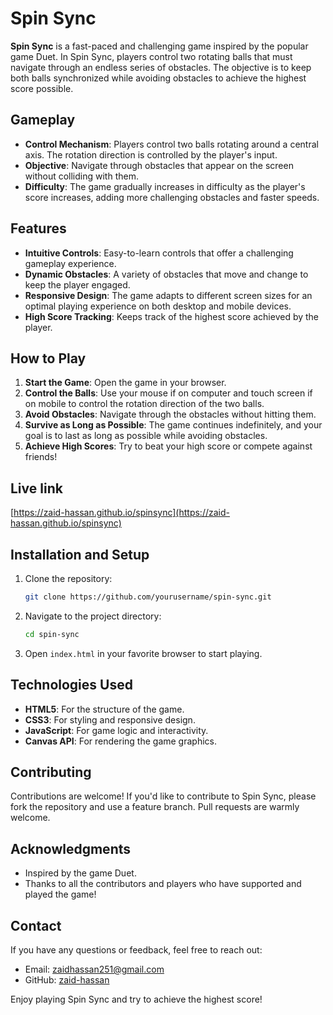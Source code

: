 
# Spin Sync

**Spin Sync** is a fast-paced and challenging game inspired by the popular game Duet. In Spin Sync, players control two rotating balls that must navigate through an endless series of obstacles. The objective is to keep both balls synchronized while avoiding obstacles to achieve the highest score possible.

## Gameplay

- **Control Mechanism**: Players control two balls rotating around a central axis. The rotation direction is controlled by the player's input.
- **Objective**: Navigate through obstacles that appear on the screen without colliding with them.
- **Difficulty**: The game gradually increases in difficulty as the player's score increases, adding more challenging obstacles and faster speeds.

## Features

- **Intuitive Controls**: Easy-to-learn controls that offer a challenging gameplay experience.
- **Dynamic Obstacles**: A variety of obstacles that move and change to keep the player engaged.
- **Responsive Design**: The game adapts to different screen sizes for an optimal playing experience on both desktop and mobile devices.
- **High Score Tracking**: Keeps track of the highest score achieved by the player.

## How to Play

1. **Start the Game**: Open the game in your browser.
2. **Control the Balls**: Use your mouse if on computer and touch screen if on mobile to control the rotation direction of the two balls.
3. **Avoid Obstacles**: Navigate through the obstacles without hitting them.
4. **Survive as Long as Possible**: The game continues indefinitely, and your goal is to last as long as possible while avoiding obstacles.
5. **Achieve High Scores**: Try to beat your high score or compete against friends!

## Live link
[https://zaid-hassan.github.io/spinsync](https://zaid-hassan.github.io/spinsync)

## Installation and Setup

1. Clone the repository:
   ```bash
   git clone https://github.com/yourusername/spin-sync.git
   ```
2. Navigate to the project directory:
   ```bash
   cd spin-sync
   ```
3. Open `index.html` in your favorite browser to start playing.

## Technologies Used

- **HTML5**: For the structure of the game.
- **CSS3**: For styling and responsive design.
- **JavaScript**: For game logic and interactivity.
- **Canvas API**: For rendering the game graphics.

## Contributing

Contributions are welcome! If you'd like to contribute to Spin Sync, please fork the repository and use a feature branch. Pull requests are warmly welcome.


## Acknowledgments

- Inspired by the game Duet.
- Thanks to all the contributors and players who have supported and played the game!

## Contact

If you have any questions or feedback, feel free to reach out:

- Email: zaidhassan251@gmail.com
- GitHub: [zaid-hassan](https://github.com/zaid-hassan)

Enjoy playing Spin Sync and try to achieve the highest score!
